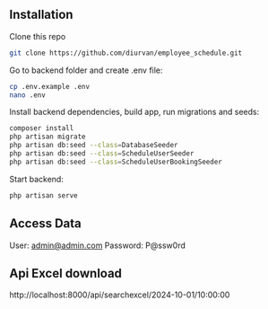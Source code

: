 ## Installation

Clone this repo

```bash
git clone https://github.com/diurvan/employee_schedule.git
```

Go to backend folder and create .env file:

```bash
cp .env.example .env
nano .env
```

Install backend dependencies, build app, run migrations and seeds:

```bash
composer install
php artisan migrate
php artisan db:seed --class=DatabaseSeeder
php artisan db:seed --class=ScheduleUserSeeder
php artisan db:seed --class=ScheduleUserBookingSeeder
```

Start backend:

```bash
php artisan serve
```

## Access Data

User: admin@admin.com
Password: P@ssw0rd

## Api Excel download

http://localhost:8000/api/searchexcel/2024-10-01/10:00:00